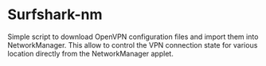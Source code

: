 # Surfshark-nm
Simple script to download OpenVPN configuration files and import them into NetworkManager. This allow to control the VPN connection state for various location directly from the NetworkManager applet.
